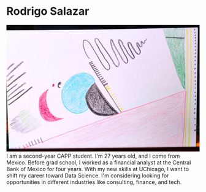 # Rodrigo Salazar
![Data Selfie](DataSelfie.jpeg)
I am a second-year CAPP student. I'm 27 years old, and I come from Mexico. Before grad school, I worked as a financial analyst at the Central Bank of Mexico for four years. With my new skills at UChicago, I want to shift my career toward Data Science. I'm considering looking for opportunities in different industries like consulting, finance, and tech.
